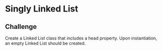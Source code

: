 # Singly Linked List

## Challenge
Create a Linked List class that includes a head property. Upon instantiation, an empty Linked List should be created.
